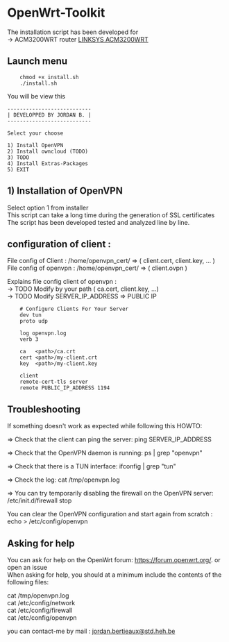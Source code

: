 # OpenWrt-Toolkit 

The installation script has been developed for <br/> 
	-> ACM3200WRT router <a href="https://www.linksys.com/be/p/P-WRT3200ACM/">LINKSYS ACM3200WRT</a><br/>
	
## Launch menu

        chmod +x install.sh
        ./install.sh

You will be view this 

	---------------------------
	| DEVELOPPED BY JORDAN B. |
	---------------------------
	
	Select your choose
	
	1) Install OpenVPN
	2) Install owncloud (TODO)
	3) TODO
	4) Install Extras-Packages
	5) EXIT


## 1) Installation of OpenVPN

Select option 1 from installer<br/>
This script can take a long time during the generation of SSL certificates<br/>
The script has been developed tested and analyzed line by line.<br/>

## configuration of client :

   File config of Client : /home/openvpn_cert/ => ( client.cert, client.key, ... )<br/>
   File config of openvpn : /home/openvpn_cert/ => ( client.ovpn )

   Explains file config client of openvpn :<br/>
	-> TODO Modify <path> by your path ( ca.cert, client.key, ...)<br/>
	-> TODO Modify SERVER_IP_ADDRESS => PUBLIC IP 
	
        # Configure Clients For Your Server
        dev tun
        proto udp

        log openvpn.log
        verb 3

        ca   <path>/ca.crt
        cert <path>/my-client.crt
        key  <path>/my-client.key

        client
        remote-cert-tls server
        remote PUBLIC_IP_ADDRESS 1194

## Troubleshooting
If something doesn't work as expected while following this HOWTO:

=> Check that the client can ping the server: ping SERVER_IP_ADDRESS<br/>

=> Check that the OpenVPN daemon is running: ps | grep "openvpn"<br/>

=> Check that there is a TUN interface: ifconfig | grep "tun"<br/>

=> Check the log: cat /tmp/openvpn.log<br/>

=> You can try temporarily disabling the firewall on the OpenVPN server: /etc/init.d/firewall stop<br/>

You can clear the OpenVPN configuration and start again from scratch : echo > /etc/config/openvpn<br/>

## Asking for help

You can ask for help on the OpenWrt forum: https://forum.openwrt.org/. or open an issue <br/>
When asking for help, you should at a minimum include the contents of the following files:<br/>

cat /tmp/openvpn.log <br/>
cat /etc/config/network<br/>
cat /etc/config/firewall<br/>
cat /etc/config/openvpn<br/>

you can contact-me by mail : jordan.bertieaux@std.heh.be
